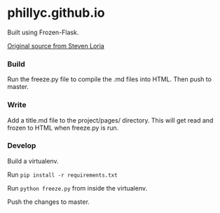 # phillyc.github.io

Built using Frozen-Flask.

[Original source from Steven Loria](http://stevenloria.com/hosting-static-flask-sites-for-free-on-github-pages/)

### Build

Run the freeze.py file to compile the .md files into HTML. Then push to master.

### Write
Add a title.md file to the project/pages/ directory. This will get read and frozen to HTML when freeze.py is run.

### Develop
Build a virtualenv.

Run `pip install -r requirements.txt`

Run `python freeze.py` from inside the virtualenv.

Push the changes to master.

